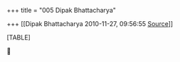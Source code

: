 +++
title = "005 Dipak Bhattacharya"

+++
[[Dipak Bhattacharya	2010-11-27, 09:56:55 [Source](https://groups.google.com/g/bvparishat/c/qiRrP1l-GfQ)]]



[TABLE]



